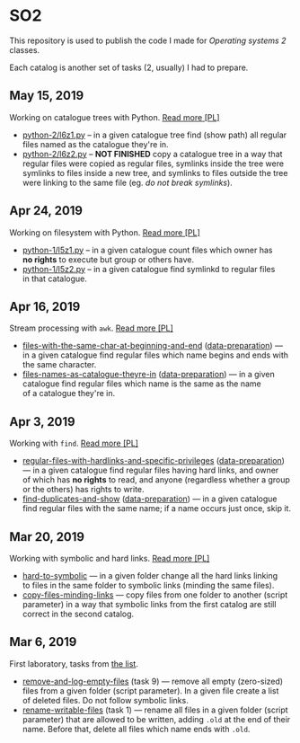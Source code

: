 # SO2
This repository is used to publish the code I made for _Operating systems 2_ classes.

Each catalog is another set of tasks (2, usually) I had to prepare.

## May 15, 2019
Working on catalogue trees with Python. [Read more [PL]](python-2)
- [python-2/l6z1.py](python-2/l6z1.py) – in a given catalogue tree find (show path) all regular files named as the catalogue they're in.
- [python-2/l6z2.py](python-2/l6z2.py) – **NOT FINISHED** copy a catalogue tree in a way that regular files were copied as regular files, symlinks inside the tree were symlinks to files inside a new tree, and symlinks to files outside the tree were linking to the same file (eg. _do not break symlinks_).

## Apr 24, 2019
Working on filesystem with Python. [Read more [PL]](python-1)
- [python-1/l5z1.py](python-1/l5z1.py) – in a given catalogue count files which owner has **no rights** to execute but group or others have.
- [python-1/l5z2.py](python-1/l5z2.py) – in a given catalogue find symlinkd to regular files in that catalogue.

## Apr 16, 2019
Stream processing with `awk`. [Read more [PL]](awk)
- [files-with-the-same-char-at-beginning-and-end](awk/files-with-the-same-char-at-beginning-and-end.bash) ([data-preparation](awk/data-for-files-with-the-same-char-at-beginning-and-end.bash)) — in a given catalogue find regular files which name begins and ends with the same character.
- [files-names-as-catalogue-theyre-in](awk/files-names-as-catalogue-theyre-in.bash) ([data-preparation](awk/data-for-files-names-as-catalogue-theyre-in.bash)) — in a given catalogue find regular files which name is the same as the name of a catalogue they're in.

## Apr 3, 2019
Working with `find`. [Read more [PL]](find)
- [regular-files-with-hardlinks-and-specific-privileges](find/regular-files-with-hardlinks-and-specific-privileges.bash) ([data-preparation](find/data-for-regular-files-with-hardlinks-and-specific-privileges)) — in a given catalogue find regular files having hard links, and owner of which has **no rights** to read, and anyone (regardless whether a group or the others) has rights to write.
- [find-duplicates-and-show](find/find-duplicates-and-show) ([data-preparation](find/data-for-find-duplicates-and-show)) — in a given catalogue find regular files with the same name; if a name occurs just once, skip it.

## Mar 20, 2019
Working with symbolic and hard links. [Read more [PL]](links)
- [hard-to-symbolic](links/01-hard-to-symbolic.bash) — in a given folder change all the hard links linking to files in the same folder to symbolic links (minding the same files).
- [copy-files-minding-links](links/02-copy-files-minding-links.bash) — copy files from one folder to another (script parameter) in a way that symbolic links from the first catalog are still correct in the second catalog.

## Mar 6, 2019
First laboratory, tasks from [the list](http://www.zsk.ict.pwr.wroc.pl/zsk/repository/dydaktyka/so/so_lab1.pdf).
- [remove-and-log-empty-files](the-list/09-remove-and-log-empty-files.bash) (task 9) — remove all empty (zero-sized) files from a given folder (script parameter). In a given file create a list of deleted files. Do not follow symbolic links.
- [rename-writable-files](the-list/01-rename-writable-files.bash) (task 1) — rename all files in a given folder (script parameter) that are allowed to be written, adding `.old` at the end of their name. Before that, delete all files which name ends with `.old`.
